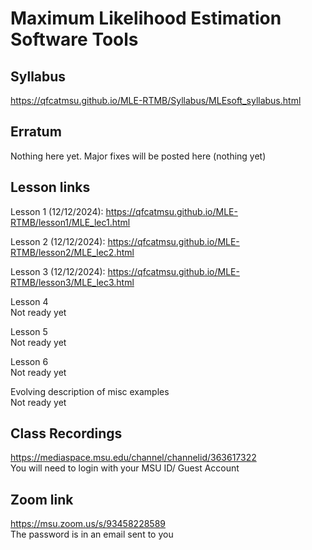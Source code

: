 # Maximum Likelihood Estimation Software Tools


## Syllabus

<https://qfcatmsu.github.io/MLE-RTMB/Syllabus/MLEsoft_syllabus.html>

## Erratum

Nothing here yet. Major fixes will be posted here (nothing yet)

## Lesson links

Lesson 1 (12/12/2024):
<https://qfcatmsu.github.io/MLE-RTMB/lesson1/MLE_lec1.html>  

Lesson 2 (12/12/2024):
<https://qfcatmsu.github.io/MLE-RTMB/lesson2/MLE_lec2.html>  

Lesson 3 (12/12/2024):
<https://qfcatmsu.github.io/MLE-RTMB/lesson3/MLE_lec3.html>  

Lesson 4  
Not ready yet

Lesson 5  
Not ready yet

Lesson 6  
Not ready yet

Evolving description of misc examples  
Not ready yet

## Class Recordings

<https://mediaspace.msu.edu/channel/channelid/363617322>  
You will need to login with your MSU ID/ Guest Account

## Zoom link

<https://msu.zoom.us/s/93458228589>  
The password is in an email sent to you
